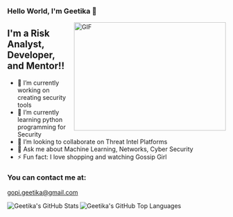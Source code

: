 ### Hello World, I'm Geetika  👋

 <img align="right" alt="GIF" src="https://github.com/arsentieva/arsentieva/blob/main/code.gif?raw=true" width="350" height="250" />


## I'm a Risk Analyst, Developer, and Mentor!!
- 🔭 I’m currently working on creating security tools
- 🌱 I’m currently learning python programming for Security
- 👯 I’m looking to collaborate on Threat Intel Platforms
- 💬 Ask me about Machine Learning, Networks, Cyber Security
- ⚡ Fun fact: I love shopping and watching Gossip Girl

### You can contact me at:
gopi.geetika@gmail.com


<img align="left" alt="Geetika's GitHub Stats" src="https://github-readme-stats.vercel.app/api?username=geetu98&show_icons=true&hide_border=true" />

<img align="left" alt="Geetika's GitHub Top Languages" src="https://github-readme-stats.vercel.app/api/top-langs/?username=geetu98" />
